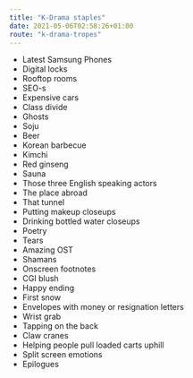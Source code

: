 ```yaml
---
title: "K-Drama staples"
date: 2021-05-06T02:58:26+01:00
route: "k-drama-tropes"
---
```


* Latest Samsung Phones
* Digital locks
* Rooftop rooms
* SEO-s
* Expensive cars
* Class divide
* Ghosts
* Soju
* Beer
* Korean barbecue
* Kimchi
* Red ginseng
* Sauna
* Those three English speaking actors
* The place abroad
* That tunnel
* Putting makeup closeups
* Drinking bottled water closeups
* Poetry
* Tears
* Amazing OST
* Shamans
* Onscreen footnotes
* CGI blush
* Happy ending
* First snow
* Envelopes with money or resignation letters
* Wrist grab
* Tapping on the back
* Claw cranes
* Helping people pull loaded carts uphill
* Split screen emotions
* Epilogues
